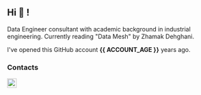 ## Hi 👋 !
Data Engineer consultant with academic background in industrial engineering.
Currently reading "Data Mesh" by Zhamak Dehghani.

I've opened this GitHub account **{{ ACCOUNT_AGE }}** years ago.  

[//]: # (Since then:)

[//]: # (I've pushed **{{ COMMITS }}** commits,)

[//]: # (Opened **{{ ISSUES }}** issues,)

[//]: # (Submitted **{{ PULL_REQUESTS }}** pull requests,)

[//]: # (Reviewed **{{ CODE_REVIEWS }}**!)

[//]: # (So far I've received **{{ STARS }}** stars ⭐.)

[//]: # (I've been contributing to **{{ REPOSITORIES_CONTRIBUTED_TO }}** public repositories!)

[//]: # (<p align="center">)

[//]: # (  <img width="48%" src="https://github-readme-stats.vercel.app/api?username=SimCo92&show_icons=true" />)

[//]: # (  <img width="48%" src="https://github-readme-streak-stats.herokuapp.com/?user=SimCo92&show_icons=true" />)

[//]: # (</p>)

### Contacts

[<img align="left" alt="LinkedIn" width="22px" src="https://cdn-icons-png.flaticon.com/512/145/145807.png" />][linkedin]

[linkedin]: https://www.linkedin.com/in/simonecolonna/

[//]: # (Top 8 most used languages across your repositories:)

[//]: # ()
[//]: # ({{ LANGUAGE_TEMPLATE_START }})

[//]: # (![{{LANGUAGE_NAME}}]&#40;https://img.shields.io/static/v1?style=flat-square&label=%E2%A0%80&color=555&labelColor={{LANGUAGE_COLOR:uri}}&message={{LANGUAGE_NAME:uri}}%EF%B8%B1{{LANGUAGE_PERCENT:uri}}%25&#41;)

[//]: # ({{ LANGUAGE_TEMPLATE_END }})

[//]: # ()
[//]: # (Top 4 most used languages across your repositories:)

[//]: # ()
[//]: # ({{ LANGUAGE_TEMPLATE_START:max=5 }})

[//]: # (![{{LANGUAGE_NAME}}]&#40;https://img.shields.io/static/v1?style=flat-square&label=%E2%A0%80&color=555&labelColor={{LANGUAGE_COLOR:uri}}&message={{LANGUAGE_NAME:uri}}%EF%B8%B1{{LANGUAGE_PERCENT:uri}}%25&#41;)

[//]: # ({{ LANGUAGE_TEMPLATE_END }})